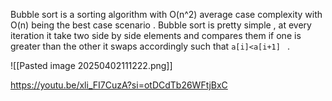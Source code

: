 
Bubble sort is a sorting algorithm with O(n^2) average case complexity with O(n) being the best case scenario . Bubble sort is pretty simple , at every iteration it take two side by side elements and compares them if one is greater than the other it swaps accordingly such that `a[i]<a[i+1] ` . 


![[Pasted image 20250402111222.png]]

https://youtu.be/xli_FI7CuzA?si=otDCdTb26WFtjBxC